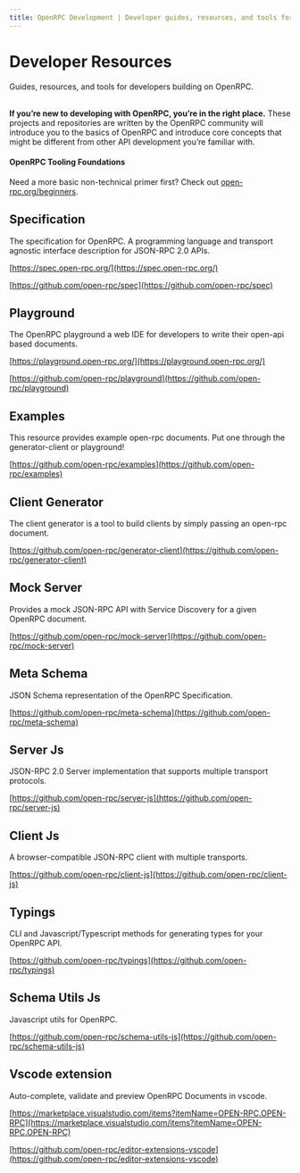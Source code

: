 ```yaml
---
title: OpenRPC Development | Developer guides, resources, and tools for building on OpenRPC
---
```


# Developer Resources

<div class="featured">Guides, resources, and tools for developers building on OpenRPC.</div>

<br />

**If you’re new to developing with OpenRPC, you’re in the right place.** These projects and repositories are written by the OpenRPC community will introduce you to the basics of OpenRPC and introduce core concepts that might be different from other API development you’re familiar with.

#### OpenRPC Tooling Foundations

Need a more basic non-technical primer first? Check out [open-rpc.org/beginners](/beginners).

## Specification

The specification for OpenRPC. A programming language and transport agnostic interface description for JSON-RPC 2.0 APIs.

[https://spec.open-rpc.org/](https://spec.open-rpc.org/)

[https://github.com/open-rpc/spec](https://github.com/open-rpc/spec)

## Playground

The OpenRPC playground a web IDE for developers to write their open-api based documents.

[https://playground.open-rpc.org/](https://playground.open-rpc.org/)

[https://github.com/open-rpc/playground](https://github.com/open-rpc/playground)

## Examples

This resource provides example open-rpc documents. Put one through the generator-client or playground!

[https://github.com/open-rpc/examples](https://github.com/open-rpc/examples)

## Client Generator

The client generator is a tool to build clients by simply passing an open-rpc document.

[https://github.com/open-rpc/generator-client](https://github.com/open-rpc/generator-client)

## Mock Server

Provides a mock JSON-RPC API with Service Discovery for a given OpenRPC document.

[https://github.com/open-rpc/mock-server](https://github.com/open-rpc/mock-server)


## Meta Schema

JSON Schema representation of the OpenRPC Specification.

[https://github.com/open-rpc/meta-schema](https://github.com/open-rpc/meta-schema)


## Server Js

JSON-RPC 2.0 Server implementation that supports multiple transport protocols.

[https://github.com/open-rpc/server-js](https://github.com/open-rpc/server-js)

## Client Js

A browser-compatible JSON-RPC client with multiple transports.

[https://github.com/open-rpc/client-js](https://github.com/open-rpc/client-js)

## Typings

CLI and Javascript/Typescript methods for generating types for your OpenRPC API.

[https://github.com/open-rpc/typings](https://github.com/open-rpc/typings)

## Schema Utils Js

Javascript utils for OpenRPC.

[https://github.com/open-rpc/schema-utils-js](https://github.com/open-rpc/schema-utils-js)

## Vscode extension
Auto-complete, validate and preview OpenRPC Documents in vscode.

[https://marketplace.visualstudio.com/items?itemName=OPEN-RPC.OPEN-RPC](https://marketplace.visualstudio.com/items?itemName=OPEN-RPC.OPEN-RPC)

[https://github.com/open-rpc/editor-extensions-vscode](https://github.com/open-rpc/editor-extensions-vscode)
